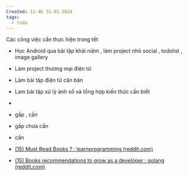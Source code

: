 ```yaml
---
Created: 11:46 31-01-2024
tags:
  - todo
---
```


Các công việc cần thực hiện trong tết

- Học Android  qua bài tập khái niệm , làm project nhỏ social , todolist , image gallery
- Làm project thương mại điện tử
- Làm bài tập điện tử căn bản
- Lam bài tập xử lý ảnh số và tổng hợp kiến thức cần biết
- 

- gấp , cần

- gấp chưa cần
- cần

- [(15) Must Read Books ? : learnprogramming (reddit.com)](https://www.reddit.com/r/learnprogramming/comments/83xyow/must_read_books/)
- [(15) Books recommendations to grow as a developer : golang (reddit.com)](https://www.reddit.com/r/golang/comments/w1htem/books_recommendations_to_grow_as_a_developer/)